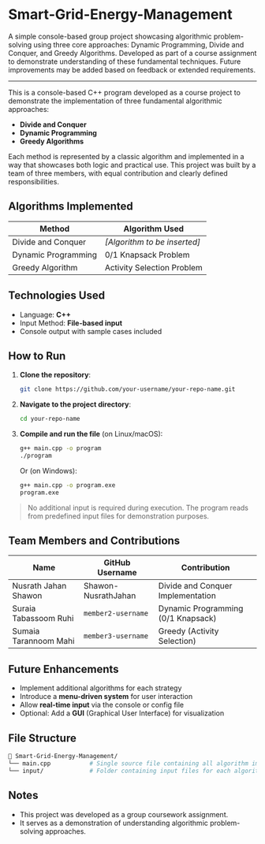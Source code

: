 # Smart-Grid-Energy-Management
A simple console-based group project showcasing algorithmic problem-solving using three core approaches: Dynamic Programming, Divide and Conquer, and Greedy Algorithms. Developed as part of a course assignment to demonstrate understanding of these fundamental techniques. Future improvements may be added based on feedback or extended requirements.

---

This is a console-based C++ program developed as a course project to demonstrate the implementation of three fundamental algorithmic approaches:

- **Divide and Conquer**
- **Dynamic Programming**
- **Greedy Algorithms**

Each method is represented by a classic algorithm and implemented in a way that showcases both logic and practical use. This project was built by a team of three members, with equal contribution and clearly defined responsibilities.


## Algorithms Implemented

| Method               | Algorithm Used              |
|----------------------|-----------------------------|
| Divide and Conquer   | _[Algorithm to be inserted]_ |
| Dynamic Programming  | 0/1 Knapsack Problem         |
| Greedy Algorithm     | Activity Selection Problem   |

## Technologies Used

- Language: **C++**
- Input Method: **File-based input**
- Console output with sample cases included

## How to Run

1. **Clone the repository**:
   ```bash
   git clone https://github.com/your-username/your-repo-name.git
   ```

2. **Navigate to the project directory**:

   ```bash
   cd your-repo-name
   ```

3. **Compile and run the file** (on Linux/macOS):

   ```bash
   g++ main.cpp -o program
   ./program
   ```

   Or (on Windows):

   ```bash
   g++ main.cpp -o program.exe
   program.exe
   ```

> No additional input is required during execution. The program reads from predefined input files for demonstration purposes.

## Team Members and Contributions

| Name             | GitHub Username        | Contribution                       |
| ---------------- | ---------------------- | ---------------------------------- |
| Nusrath Jahan Shawon  | Shawon-NusrathJahan | Divide and Conquer Implementation  |
| Suraia Tabassoom Ruhi | `member2-username`     | Dynamic Programming (0/1 Knapsack) |
| Sumaia Tarannoom Mahi | `member3-username`     | Greedy (Activity Selection)        |


## Future Enhancements

* Implement additional algorithms for each strategy
* Introduce a **menu-driven system** for user interaction
* Allow **real-time input** via the console or config file
* Optional: Add a **GUI** (Graphical User Interface) for visualization

## File Structure

```bash
📁 Smart-Grid-Energy-Management/
└── main.cpp           # Single source file containing all algorithm implementations
└── input/             # Folder containing input files for each algorithm
````

## Notes

* This project was developed as a group coursework assignment.
* It serves as a demonstration of understanding algorithmic problem-solving approaches.
